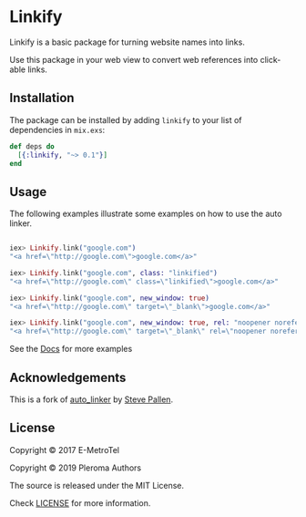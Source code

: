 # Linkify

Linkify is a basic package for turning website names into links.

Use this package in your web view to convert web references into click-able links.

## Installation

The package can be installed by adding `linkify` to your list of dependencies in `mix.exs`:

```elixir
def deps do
  [{:linkify, "~> 0.1"}]
end
```

## Usage

The following examples illustrate some examples on how to use the auto linker.

```elixir

iex> Linkify.link("google.com")
"<a href=\"http://google.com\">google.com</a>"

iex> Linkify.link("google.com", class: "linkified")
"<a href=\"http://google.com\" class=\"linkified\">google.com</a>"

iex> Linkify.link("google.com", new_window: true)
"<a href=\"http://google.com\" target=\"_blank\">google.com</a>"

iex> Linkify.link("google.com", new_window: true, rel: "noopener noreferrer")
"<a href=\"http://google.com\" target=\"_blank\" rel=\"noopener noreferrer\">google.com</a>"
```

See the [Docs](https://hexdocs.pm/linkify/) for more examples

## Acknowledgements

This is a fork of [auto_linker](https://github.com/smpallen99/auto_linker) by [Steve Pallen](https://github.com/smpallen99).

## License

Copyright © 2017 E-MetroTel

Copyright © 2019 Pleroma Authors

The source is released under the MIT License.

Check [LICENSE](LICENSE) for more information.
